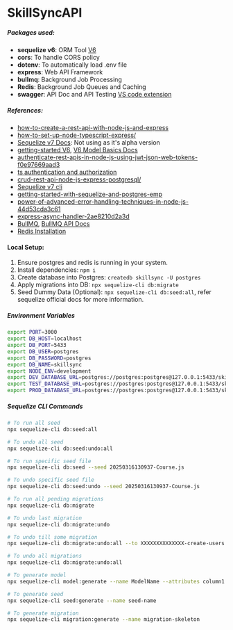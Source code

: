 # SkillSyncAPI

##### Packages used:

* **sequelize v6**: ORM Tool [V6](https://sequelize.org/docs/v6/)
* **cors**: To handle CORS policy
* **dotenv**: To automatically load .env file
* **express**: Web API Framework
* **bullmq**: Background Job Processing
* **Redis**: Background Job Queues and Caching
* **swagger**: API Doc and API Testing [VS code extension](https://42crunch.com/tutorial-openapi-swagger-extension-vs-code/)

##### References:

* [how-to-create-a-rest-api-with-node-js-and-express](https://blog.postman.com/how-to-create-a-rest-api-with-node-js-and-express/)
* [how-to-set-up-node-typescript-express/](https://blog.logrocket.com/how-to-set-up-node-typescript-express/)
* [Sequelize v7 Docs](https://sequelize.org/docs/v7): Not using as it's alpha version
* [getting-started V6](https://sequelize.org/docs/v6/getting-started/), [V6 Model Basics Docs](https://sequelize.org/docs/v6/core-concepts/model-basics/)
* [authenticate-rest-apis-in-node-js-using-jwt-json-web-tokens-f0e97669aad3](https://medium.com/@prashantramnyc/authenticate-rest-apis-in-node-js-using-jwt-json-web-tokens-f0e97669aad3)
* [ts authentication and authorization](https://medium.com/@rahulrulz680/nodejs-typescript-authentication-and-authorization-10728722ba6b)
* [crud-rest-api-node-js-express-postgresql/](https://blog.logrocket.com/crud-rest-api-node-js-express-postgresql/)
* [Sequelize v7 cli](https://sequelize.org/docs/v7/cli/)
* [getting-started-with-sequelize-and-postgres-emp](https://dev.to/nedsoft/getting-started-with-sequelize-and-postgres-emp)
* [power-of-advanced-error-handling-techniques-in-node-js-44d53cda3c61](https://medium.com/@vickypaiyaa/power-of-advanced-error-handling-techniques-in-node-js-44d53cda3c61)
* [express-async-handler-2ae8210d2a3d](https://medium.com/@SahilSharma_SoftwareDeveloper/express-async-handler-2ae8210d2a3d)
* [BullMQ](https://docs.bullmq.io/), [BullMQ API Docs](https://api.docs.bullmq.io/)
* [Redis Installation](https://redis.io/docs/latest/operate/oss_and_stack/install/install-redis/install-redis-on-windows/)

#### Local Setup:

1. Ensure postgres and redis is running in your system.
2. Install dependencies: `npm i`
3. Create database into Postgres: `createdb skillsync -U postgres`
4. Apply migrations into DB: `npx sequelize-cli db:migrate`
5. Seed Dummy Data (Optional): `npx sequelize-cli db:seed:all`, refer sequelize official docs for more information.

##### Environment Variables

```bash
export PORT=3000
export DB_HOST=localhost
export DB_PORT=5433
export DB_USER=postgres
export DB_PASSWORD=postgres
export DB_NAME=skillsync
export NODE_ENV=development
export DEV_DATABASE_URL=postgres://postgres:postgres@127.0.0.1:5433/skillsync
export TEST_DATABASE_URL=postgres://postgres:postgres@127.0.0.1:5433/skillsync
export PROD_DATABASE_URL=postgres://postgres:postgres@127.0.0.1:5433/skillsync
```

##### Sequelize CLI Commands

```bash
# To run all seed
npx sequelize-cli db:seed:all

# To undo all seed
npx sequelize-cli db:seed:undo:all

# To run specific seed file
npx sequelize-cli db:seed --seed 20250316130937-Course.js

# To undo specific seed file
npx sequelize-cli db:seed:undo --seed 20250316130937-Course.js

# To run all pending migrations
npx sequelize-cli db:migrate

# To undo last migration
npx sequelize-cli db:migrate:undo

# To undo till some migration
npx sequelize-cli db:migrate:undo:all --to XXXXXXXXXXXXXX-create-users.js

# To undo all migrations
npx sequelize-cli db:migrate:undo:all

# To generate model
npx sequelize-cli model:generate --name ModelName --attributes column1:dataType,column2:dataType

# To generate seed
npx sequelize-cli seed:generate --name seed-name

# To generate migration
npx sequelize-cli migration:generate --name migration-skeleton

```
